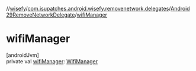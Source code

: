 //[wisefy](../../../index.md)/[com.isupatches.android.wisefy.removenetwork.delegates](../index.md)/[Android29RemoveNetworkDelegate](index.md)/[wifiManager](wifi-manager.md)

# wifiManager

[androidJvm]\
private val [wifiManager](wifi-manager.md): [WifiManager](https://developer.android.com/reference/kotlin/android/net/wifi/WifiManager.html)
